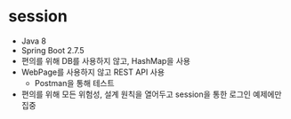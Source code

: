 # session
- Java 8
- Spring Boot 2.7.5
- 편의를 위해 DB를 사용하지 않고, HashMap을 사용
- WebPage를 사용하지 않고 REST API 사용
	- Postman을 통해 테스트
- 편의를 위해 모든 위험성, 설계 원칙을 열어두고 session을 통한 로그인 예제에만 집중
